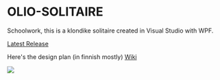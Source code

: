 # OLIO-SOLITAIRE
Schoolwork, this is a klondike solitaire created in Visual Studio with WPF.

[Latest Release](https://github.com/Okxa/OLIO-SOLITAIRE/releases/latest)

Here's the design plan (in finnish mostly) [Wiki](https://github.com/Okxa/OLIO-SOLITAIRE/wiki)

![](https://raw.githubusercontent.com/Okxa/OLIO-SOLITAIRE/master/Docs/Screenshot.PNG#4)
